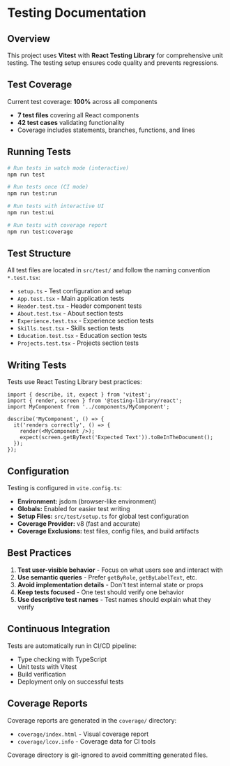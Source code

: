 # Testing Documentation

## Overview

This project uses **Vitest** with **React Testing Library** for comprehensive unit testing. The testing setup ensures code quality and prevents regressions.

## Test Coverage

Current test coverage: **100%** across all components

- **7 test files** covering all React components
- **42 test cases** validating functionality
- Coverage includes statements, branches, functions, and lines

## Running Tests

```bash
# Run tests in watch mode (interactive)
npm run test

# Run tests once (CI mode)
npm run test:run

# Run tests with interactive UI
npm run test:ui

# Run tests with coverage report
npm run test:coverage
```

## Test Structure

All test files are located in `src/test/` and follow the naming convention `*.test.tsx`:

- `setup.ts` - Test configuration and setup
- `App.test.tsx` - Main application tests
- `Header.test.tsx` - Header component tests
- `About.test.tsx` - About section tests
- `Experience.test.tsx` - Experience section tests
- `Skills.test.tsx` - Skills section tests
- `Education.test.tsx` - Education section tests
- `Projects.test.tsx` - Projects section tests

## Writing Tests

Tests use React Testing Library best practices:

```tsx
import { describe, it, expect } from 'vitest';
import { render, screen } from '@testing-library/react';
import MyComponent from '../components/MyComponent';

describe('MyComponent', () => {
  it('renders correctly', () => {
    render(<MyComponent />);
    expect(screen.getByText('Expected Text')).toBeInTheDocument();
  });
});
```

## Configuration

Testing is configured in `vite.config.ts`:

- **Environment:** jsdom (browser-like environment)
- **Globals:** Enabled for easier test writing
- **Setup Files:** `src/test/setup.ts` for global test configuration
- **Coverage Provider:** v8 (fast and accurate)
- **Coverage Exclusions:** test files, config files, and build artifacts

## Best Practices

1. **Test user-visible behavior** - Focus on what users see and interact with
2. **Use semantic queries** - Prefer `getByRole`, `getByLabelText`, etc.
3. **Avoid implementation details** - Don't test internal state or props
4. **Keep tests focused** - One test should verify one behavior
5. **Use descriptive test names** - Test names should explain what they verify

## Continuous Integration

Tests are automatically run in CI/CD pipeline:
- Type checking with TypeScript
- Unit tests with Vitest
- Build verification
- Deployment only on successful tests

## Coverage Reports

Coverage reports are generated in the `coverage/` directory:
- `coverage/index.html` - Visual coverage report
- `coverage/lcov.info` - Coverage data for CI tools

Coverage directory is git-ignored to avoid committing generated files.
